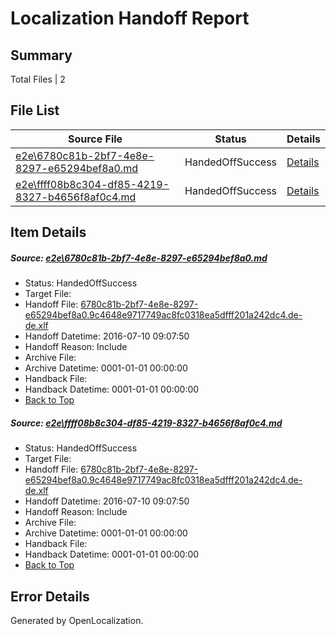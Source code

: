 # <a name='report-top'></a> Localization Handoff Report

## Summary
 Total Files | 2

## File List
 Source File | Status | Details 
 ----------- | ------ | ------- 
 [e2e\6780c81b-2bf7-4e8e-8297-e65294bef8a0.md](https://github.com/OpenLocalizationTestOrg/oltest/blob/5361aa0d791278dcd00334792b0c33ca9aeb3b69/e2e/6780c81b-2bf7-4e8e-8297-e65294bef8a0.md) | HandedOffSuccess | [Details](#d1b3792a1002d29019b56ae50e55a0e6c14cf3cc1)
 [e2e\ffff08b8c304-df85-4219-8327-b4656f8af0c4.md](https://github.com/OpenLocalizationTestOrg/oltest/blob/5361aa0d791278dcd00334792b0c33ca9aeb3b69/e2e/ffff08b8c304-df85-4219-8327-b4656f8af0c4.md) | HandedOffSuccess | [Details](#d1b3792a1002d29019b56ae50e55a0e6c14cf3cc2)

## Item Details
##### <a name='d1b3792a1002d29019b56ae50e55a0e6c14cf3cc1'></a> Source: [e2e\6780c81b-2bf7-4e8e-8297-e65294bef8a0.md](https://github.com/OpenLocalizationTestOrg/oltest/blob/5361aa0d791278dcd00334792b0c33ca9aeb3b69/e2e/6780c81b-2bf7-4e8e-8297-e65294bef8a0.md)
* Status: HandedOffSuccess
* Target File: 
* Handoff File: [6780c81b-2bf7-4e8e-8297-e65294bef8a0.9c4648e9717749ac8fc0318ea5dfff201a242dc4.de-de.xlf](https://github.com/OpenLocalizationTestOrg/olhandoff-e2e/blob/00dfad51a3946b44f5395ed652cedaed58130033/ol-handoff/OpenLocalizationTestOrg/oltest-dede-fly/ci/ht/6780c81b-2bf7-4e8e-8297-e65294bef8a0.9c4648e9717749ac8fc0318ea5dfff201a242dc4.de-de.xlf)
* Handoff Datetime: 2016-07-10 09:07:50
* Handoff Reason: Include
* Archive File: 
* Archive Datetime: 0001-01-01 00:00:00
* Handback File: 
* Handback Datetime: 0001-01-01 00:00:00
* [Back to Top](#report-top)

##### <a name='d1b3792a1002d29019b56ae50e55a0e6c14cf3cc2'></a> Source: [e2e\ffff08b8c304-df85-4219-8327-b4656f8af0c4.md](https://github.com/OpenLocalizationTestOrg/oltest/blob/5361aa0d791278dcd00334792b0c33ca9aeb3b69/e2e/ffff08b8c304-df85-4219-8327-b4656f8af0c4.md)
* Status: HandedOffSuccess
* Target File: 
* Handoff File: [6780c81b-2bf7-4e8e-8297-e65294bef8a0.9c4648e9717749ac8fc0318ea5dfff201a242dc4.de-de.xlf](https://github.com/OpenLocalizationTestOrg/olhandoff-e2e/blob/00dfad51a3946b44f5395ed652cedaed58130033/ol-handoff/OpenLocalizationTestOrg/oltest-dede-fly/ci/ht/6780c81b-2bf7-4e8e-8297-e65294bef8a0.9c4648e9717749ac8fc0318ea5dfff201a242dc4.de-de.xlf)
* Handoff Datetime: 2016-07-10 09:07:50
* Handoff Reason: Include
* Archive File: 
* Archive Datetime: 0001-01-01 00:00:00
* Handback File: 
* Handback Datetime: 0001-01-01 00:00:00
* [Back to Top](#report-top)


## Error Details

Generated by OpenLocalization.
